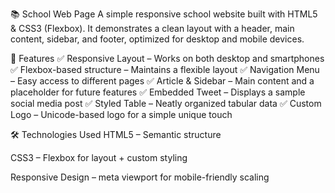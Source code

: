 📚 School Web Page
A simple responsive school website built with HTML5 & CSS3 (Flexbox).
It demonstrates a clean layout with a header, main content, sidebar, and footer, optimized for desktop and mobile devices.

🚀 Features
✅ Responsive Layout – Works on both desktop and smartphones
✅ Flexbox-based structure – Maintains a flexible layout
✅ Navigation Menu – Easy access to different pages
✅ Article & Sidebar – Main content and a placeholder for future features
✅ Embedded Tweet – Displays a sample social media post
✅ Styled Table – Neatly organized tabular data
✅ Custom Logo – Unicode-based logo for a simple unique touch

🛠️ Technologies Used
HTML5 – Semantic structure

CSS3 – Flexbox for layout + custom styling

Responsive Design – meta viewport for mobile-friendly scaling

